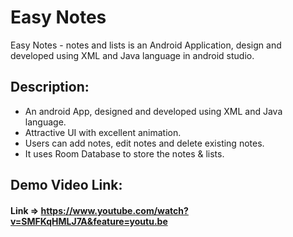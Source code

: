 # Easy Notes
Easy Notes - notes and lists is an Android Application, design and developed using XML and Java language in android studio.

## Description:
- An android App, designed and developed using XML and Java language.
- Attractive UI with excellent animation.
- Users can add notes, edit notes and delete existing notes.
- It uses Room Database to store the notes & lists.

## Demo Video Link:
#### Link => https://www.youtube.com/watch?v=SMFKqHMLJ7A&feature=youtu.be
